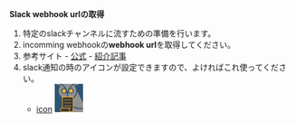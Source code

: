**Slack webhook urlの取得**

1. 特定のslackチャンネルに流すための準備を行います。
2. incomming webhookの**webhook url**を取得してください。
3. 参考サイト
		- [公式](https://slack.com/intl/ja-jp/help/articles/115005265063-Slack-での-Incoming-Webhook-の利用)
		- [紹介記事](https://qiita.com/vmmhypervisor/items/18c99624a84df8b31008)
4. slack通知の時のアイコンが設定できますので、よければこれ使ってください。
	-  [icon](https://github.com/fkubota/Carrier-Owl/blob/master/data/images/carrier-owl.png)
		<img src='../data/images/carrier-owl.png' width='50'>

